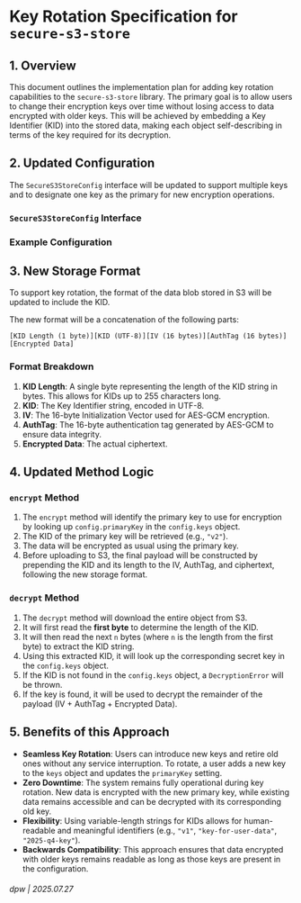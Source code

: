 # Key Rotation Specification for `secure-s3-store`

## 1. Overview

This document outlines the implementation plan for adding key rotation capabilities to the `secure-s3-store` library. The primary goal is to allow users to change their encryption keys over time without losing access to data encrypted with older keys. This will be achieved by embedding a Key Identifier (KID) into the stored data, making each object self-describing in terms of the key required for its decryption.

## 2. Updated Configuration

The `SecureS3StoreConfig` interface will be updated to support multiple keys and to designate one key as the primary for new encryption operations.

### `SecureS3StoreConfig` Interface


### Example Configuration


## 3. New Storage Format

To support key rotation, the format of the data blob stored in S3 will be updated to include the KID.

The new format will be a concatenation of the following parts:

`[KID Length (1 byte)][KID (UTF-8)][IV (16 bytes)][AuthTag (16 bytes)][Encrypted Data]`

### Format Breakdown

1.  **KID Length**: A single byte representing the length of the KID string in bytes. This allows for KIDs up to 255 characters long.
2.  **KID**: The Key Identifier string, encoded in UTF-8.
3.  **IV**: The 16-byte Initialization Vector used for AES-GCM encryption.
4.  **AuthTag**: The 16-byte authentication tag generated by AES-GCM to ensure data integrity.
5.  **Encrypted Data**: The actual ciphertext.

## 4. Updated Method Logic

### `encrypt` Method

1.  The `encrypt` method will identify the primary key to use for encryption by looking up `config.primaryKey` in the `config.keys` object.
2.  The KID of the primary key will be retrieved (e.g., `"v2"`).
3.  The data will be encrypted as usual using the primary key.
4.  Before uploading to S3, the final payload will be constructed by prepending the KID and its length to the IV, AuthTag, and ciphertext, following the new storage format.

### `decrypt` Method

1.  The `decrypt` method will download the entire object from S3.
2.  It will first read the **first byte** to determine the length of the KID.
3.  It will then read the next `n` bytes (where `n` is the length from the first byte) to extract the KID string.
4.  Using this extracted KID, it will look up the corresponding secret key in the `config.keys` object.
5.  If the KID is not found in the `config.keys` object, a `DecryptionError` will be thrown.
6.  If the key is found, it will be used to decrypt the remainder of the payload (IV + AuthTag + Encrypted Data).

## 5. Benefits of this Approach

-   **Seamless Key Rotation**: Users can introduce new keys and retire old ones without any service interruption. To rotate, a user adds a new key to the `keys` object and updates the `primaryKey` setting.
-   **Zero Downtime**: The system remains fully operational during key rotation. New data is encrypted with the new primary key, while existing data remains accessible and can be decrypted with its corresponding old key.
-   **Flexibility**: Using variable-length strings for KIDs allows for human-readable and meaningful identifiers (e.g., `"v1"`, `"key-for-user-data"`, `"2025-q4-key"`).
-   **Backwards Compatibility**: This approach ensures that data encrypted with older keys remains readable as long as those keys are present in the configuration.

###### dpw | 2025.07.27
